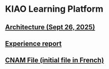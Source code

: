 # KIAO Learning Platform

## [Architecture (Sept 26, 2025)](./architecture/index.html)
## [Experience report](./experience-report/2507-hexagonal-architecture-with-spring-kafka.html)
## [CNAM File (initial file in French)](./glg204/index.html)

